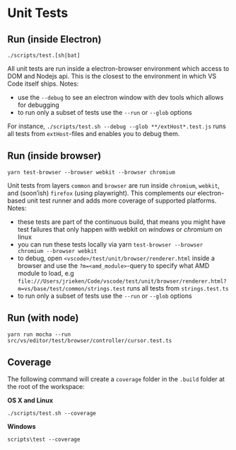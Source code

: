 # Unit Tests

## Run (inside Electron)

	./scripts/test.[sh|bat]

All unit tests are run inside a electron-browser environment which access to DOM and Nodejs api. This is the closest to the environment in which VS Code itself ships. Notes:

- use the `--debug` to see an electron window with dev tools which allows for debugging
- to run only a subset of tests use the `--run` or `--glob` options

For instance, `./scripts/test.sh --debug --glob **/extHost*.test.js` runs all tests from `extHost`-files and enables you to debug them.

## Run (inside browser)

	yarn test-browser --browser webkit --browser chromium

Unit tests from layers `common` and `browser` are run inside `chromium`, `webkit`, and (soon’ish) `firefox` (using playwright). This complements our electron-based unit test runner and adds more coverage of supported platforms. Notes:

- these tests are part of the continuous build, that means you might have test failures that only happen with webkit on _windows_ or _chromium_ on linux
- you can run these tests locally via yarn `test-browser --browser chromium --browser webkit`
- to debug, open  `<vscode>/test/unit/browser/renderer.html` inside a browser and use the `?m=<amd_module>`-query to specify what AMD module to load, e.g `file:///Users/jrieken/Code/vscode/test/unit/browser/renderer.html?m=vs/base/test/common/strings.test` runs all tests from `strings.test.ts`
- to run only a subset of tests use the `--run` or `--glob` options

## Run (with node)

	yarn run mocha --run src/vs/editor/test/browser/controller/cursor.test.ts


## Coverage

The following command will create a `coverage` folder in the `.build` folder at the root of the workspace:

**OS X and Linux**

	./scripts/test.sh --coverage

**Windows**

	scripts\test --coverage
